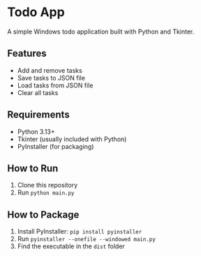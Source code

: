 # Todo App

A simple Windows todo application built with Python and Tkinter.

## Features
- Add and remove tasks
- Save tasks to JSON file
- Load tasks from JSON file
- Clear all tasks

## Requirements
- Python 3.13+
- Tkinter (usually included with Python)
- PyInstaller (for packaging)

## How to Run
1. Clone this repository
2. Run `python main.py`

## How to Package
1. Install PyInstaller: `pip install pyinstaller`
2. Run `pyinstaller --onefile --windowed main.py`
3. Find the executable in the `dist` folder